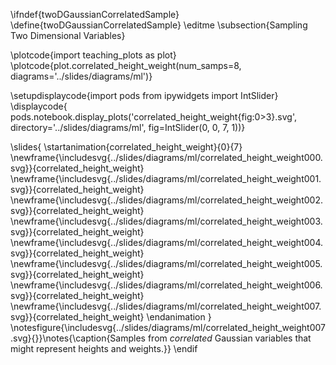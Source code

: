 \ifndef{twoDGaussianCorrelatedSample}
\define{twoDGaussianCorrelatedSample}
\editme
\subsection{Sampling Two Dimensional Variables}

\plotcode{import teaching_plots as plot}
\plotcode{plot.correlated_height_weight(num_samps=8, 
                              diagrams='../slides/diagrams/ml')}

\setupdisplaycode{import pods
from ipywidgets import IntSlider}
\displaycode{
pods.notebook.display_plots('correlated_height_weight{fig:0>3}.svg', 
                            directory='../slides/diagrams/ml', 
							fig=IntSlider(0, 0, 7, 1))}


\slides{
\startanimation{correlated_height_weight}{0}{7}
\newframe{\includesvg{../slides/diagrams/ml/correlated_height_weight000.svg}}{correlated_height_weight}
\newframe{\includesvg{../slides/diagrams/ml/correlated_height_weight001.svg}}{correlated_height_weight}
\newframe{\includesvg{../slides/diagrams/ml/correlated_height_weight002.svg}}{correlated_height_weight}
\newframe{\includesvg{../slides/diagrams/ml/correlated_height_weight003.svg}}{correlated_height_weight}
\newframe{\includesvg{../slides/diagrams/ml/correlated_height_weight004.svg}}{correlated_height_weight}
\newframe{\includesvg{../slides/diagrams/ml/correlated_height_weight005.svg}}{correlated_height_weight}
\newframe{\includesvg{../slides/diagrams/ml/correlated_height_weight006.svg}}{correlated_height_weight}
\newframe{\includesvg{../slides/diagrams/ml/correlated_height_weight007.svg}}{correlated_height_weight}
\endanimation
}
\notesfigure{\includesvg{../slides/diagrams/ml/correlated_height_weight007.svg}{}}\notes{\caption{Samples from *correlated* Gaussian variables that might represent heights and weights.}}
\endif

